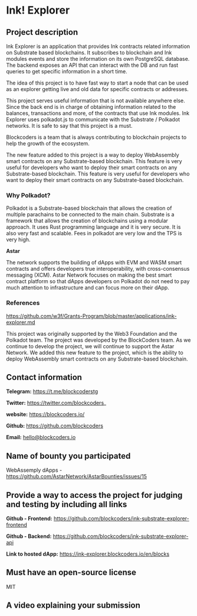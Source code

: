 # **Ink! Explorer**

## **Project description**

Ink Explorer is an application that provides Ink contracts related information on Substrate based blockchains. It subscribes to blockchain and Ink modules events and store the information on its own PostgreSQL database. The backend exposes an API that can interact with the DB and run fast queries to get specific information in a short time.

The idea of this project is to have fast way to start a node that can be used as an explorer getting live and old data for specific contracts or addresses.

This project serves useful information that is not available anywhere else. Since the back end is in charge of obtaining information related to the balances, transactions and more, of the contracts that use Ink modules. Ink Explorer uses polkadot.js to communicate with the Substrate / Polkadot networks. It is safe to say that this project is a must.

Blockcoders is a team that is always contributing to blockchain projects to help the growth of the ecosystem.

The new feature added to this project is a way to deploy WebAssembly smart contracts on any Substrate-based blockchain. This feature is very useful for developers who want to deploy their smart contracts on any Substrate-based blockchain. This feature is very useful for developers who want to deploy their smart contracts on any Substrate-based blockchain. 

### **Why Polkadot?**

Polkadot is a Substrate-based blockchain that allows the creation of multiple parachains to be connected to the main chain. Substrate is a framework that allows the creation of blockchains using a modular approach. It uses Rust programming language and it is very secure. It is also very fast and scalable. Fees in polkadot are very low and the TPS is very high.

**Astar**

The network supports the building of dApps with EVM and WASM smart contracts and offers developers true interoperability, with cross-consensus messaging (XCM). Astar Network focuses on making the best smart contract platform so that dApps developers on Polkadot do not need to pay much attention to infrastructure and can focus more on their dApp.

### References

https://github.com/w3f/Grants-Program/blob/master/applications/ink-explorer.md

This project was originally supported by the Web3 Foundation and the Polkadot team. The project was developed by the BlockCoders team.
As we continue to develop the project, we will continue to support the Astar Network.
We added this new feature to the project, which is the ability to deploy WebAssembly smart contracts on any Substrate-based blockchain.


## Contact information

**Telegram:** https://t.me/blockcoderstg

**Twitter:** https://twitter.com/blockcoders_

**website:** https://blockcoders.io/

**Github:** https://github.com/blockcoders

**Email:** hello@blockcoders.io

## Name of bounty you participated

WebAssemply dApps - https://github.com/AstarNetwork/AstarBounties/issues/15

## Provide a way to access the project for judging and testing by including all links

**Github - Frontend:** https://github.com/blockcoders/ink-substrate-explorer-frontend

**Github - Backend:** https://github.com/blockcoders/ink-substrate-explorer-api

**Link to hosted dApp:** https://ink-explorer.blockcoders.io/en/blocks

## Must have an open-source license

MIT

## A video explaining your submission
